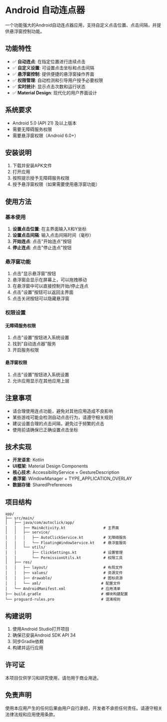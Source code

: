 # Android 自动连点器

一个功能强大的Android自动连点器应用，支持自定义点击位置、点击间隔，并提供悬浮窗控制功能。

## 功能特性

- ✅ **自动连点**: 在指定位置进行连续点击
- ✅ **自定义设置**: 可设置点击坐标和点击间隔
- ✅ **悬浮窗控制**: 提供便捷的悬浮窗操作界面
- ✅ **权限管理**: 自动检测和引导用户授予必要权限
- ✅ **实时统计**: 显示点击次数和运行状态
- ✅ **Material Design**: 现代化的用户界面设计

## 系统要求

- Android 5.0 (API 21) 及以上版本
- 需要无障碍服务权限
- 需要悬浮窗权限（Android 6.0+）

## 安装说明

1. 下载并安装APK文件
2. 打开应用
3. 按照提示授予无障碍服务权限
4. 授予悬浮窗权限（如果需要使用悬浮窗功能）

## 使用方法

### 基本使用

1. **设置点击位置**: 在主界面输入X和Y坐标
2. **设置点击间隔**: 输入点击间隔时间（毫秒）
3. **开始连点**: 点击"开始连点"按钮
4. **停止连点**: 点击"停止连点"按钮

### 悬浮窗功能

1. 点击"显示悬浮窗"按钮
2. 悬浮窗会显示在屏幕上，可以拖拽移动
3. 在悬浮窗中可以直接控制开始/停止连点
4. 点击"设置"按钮可以返回主界面
5. 点击关闭按钮可以隐藏悬浮窗

### 权限设置

#### 无障碍服务权限
1. 点击"设置"按钮进入系统设置
2. 找到"自动连点器"服务
3. 开启服务权限

#### 悬浮窗权限
1. 点击"设置"按钮进入系统设置
2. 允许应用显示在其他应用上层

## 注意事项

- 请合理使用连点功能，避免对其他应用造成不良影响
- 某些游戏可能会检测自动点击行为，请遵守相关规则
- 建议设置合理的点击间隔，避免过于频繁的点击
- 使用前请确保已正确设置点击坐标

## 技术实现

- **开发语言**: Kotlin
- **UI框架**: Material Design Components
- **核心技术**: AccessibilityService + GestureDescription
- **悬浮窗**: WindowManager + TYPE_APPLICATION_OVERLAY
- **数据存储**: SharedPreferences

## 项目结构

```
app/
├── src/main/
│   ├── java/com/autoclick/app/
│   │   ├── MainActivity.kt                 # 主界面
│   │   ├── service/
│   │   │   ├── AutoClickService.kt         # 无障碍服务
│   │   │   └── FloatingWindowService.kt    # 悬浮窗服务
│   │   └── utils/
│   │       ├── ClickSettings.kt            # 设置管理
│   │       └── PermissionUtils.kt          # 权限工具
│   ├── res/
│   │   ├── layout/                         # 布局文件
│   │   ├── values/                         # 资源文件
│   │   ├── drawable/                       # 图标资源
│   │   └── xml/                           # 配置文件
│   └── AndroidManifest.xml                # 应用清单
├── build.gradle                           # 模块构建配置
└── proguard-rules.pro                     # 混淆规则
```

## 构建说明

1. 使用Android Studio打开项目
2. 确保已安装Android SDK API 34
3. 同步Gradle依赖
4. 构建并运行应用

## 许可证

本项目仅供学习和研究使用，请勿用于商业用途。

## 免责声明

使用本应用产生的任何后果由用户自行承担，开发者不承担任何责任。请遵守相关法律法规和应用使用条款。
